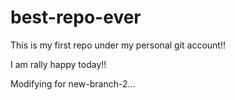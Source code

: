 # best-repo-ever

This is my first repo under my personal git account!!

I am rally happy today!!

Modifying for new-branch-2...

